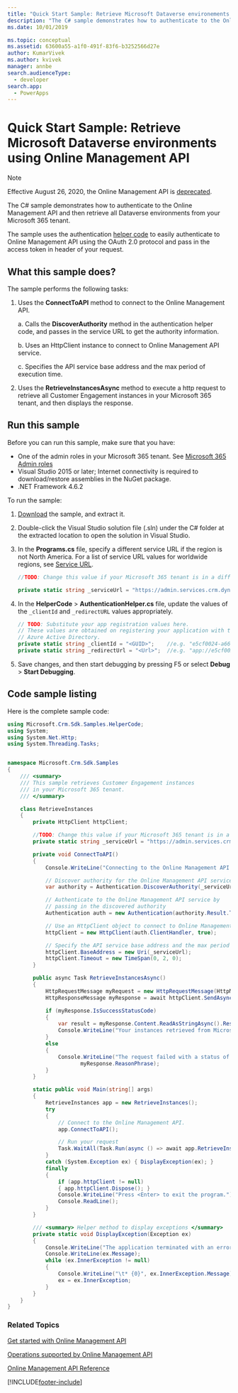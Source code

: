 ```yaml
---
title: "Quick Start Sample: Retrieve Microsoft Dataverse environements using Online Management API| MicrosoftDocs"
description: "The C# sample demonstrates how to authenticate to the Online Management API and then retrieve all Microsoft Dataverse environments from your Microsoft 365 tenant."
ms.date: 10/01/2019

ms.topic: conceptual
ms.assetid: 63600a55-a1f0-491f-83f6-b3252566d27e
author: KumarVivek
ms.author: kvivek
manager: annbe
search.audienceType:
  - developer
search.app:
  - PowerApps
---
```


# Quick Start Sample: Retrieve Microsoft Dataverse environments using Online Management API

> [!NOTE]
> Effective August 26, 2020, the Online Management API is [deprecated](/power-platform/important-changes-coming##online-management-api-powershell-module-and-rest-api-are-deprecated).

The C# sample demonstrates how to authenticate to the Online Management API and then retrieve all Dataverse environments from your Microsoft 365 tenant.

The sample uses the authentication [helper code](sample-authentication-helper.md) to easily authenticate to Online Management API using the OAuth 2.0 protocol and pass in the access token in header of your request.

## What this sample does?

The sample performs the following tasks:

1. Uses the **ConnectToAPI** method to connect to the Online Management API.

   a. Calls the **DiscoverAuthority** method in the authentication helper code, and passes in the service URL to get the authority information.

   b. Uses an HttpClient instance to connect to Online Management API service.

   c. Specifies the API service base address and the max period of execution time.

1. Uses the **RetrieveInstancesAsync** method to execute a http request to retrieve all Customer Engagement instances in your Microsoft 365 tenant, and then displays the response.

## Run this sample

Before you can run this sample, make sure that you have:

- One of the admin roles in your Microsoft 365 tenant. See [Microsoft 365 Admin roles](get-started-online-management-api.md#microsoft-365-admin-roles)
- Visual Studio 2015 or later; Internet connectivity is required to download/restore assemblies in the NuGet package.
- .NET Framework 4.6.2

To run the sample:

1. [Download](https://github.com/microsoft/PowerApps-Samples/tree/master/dataverse/online-management-api) the sample, and extract it.
2. Double-click the Visual Studio solution file (.sln) under the C# folder at the extracted location to open the solution in Visual Studio.
3. In the **Programs.cs** file, specify a different service URL if the region is not North America. For a list of service URL values for worldwide regions, see [Service URL](get-started-online-management-api.md#service-url).

   ```csharp
   //TODO: Change this value if your Microsoft 365 tenant is in a different region than North America

   private static string _serviceUrl = "https://admin.services.crm.dynamics.com";
   ```

4. In the **HelperCode** > **AuthenticationHelper.cs** file, update the values of the `_clientId` and `_redirectURL` values appropriately.

   ```csharp
   // TODO: Substitute your app registration values here.
   // These values are obtained on registering your application with the
   // Azure Active Directory.
   private static string _clientId = "<GUID>";    //e.g. "e5cf0024-a66a-4f16-85ce-99ba97a24bb2"
   private static string _redirectUrl = "<Url>";  //e.g. "app://e5cf0024-a66a-4f16-85ce-99ba97a24bb2"
   ```

5. Save changes, and then start debugging by pressing F5 or select **Debug** > **Start Debugging**.

## Code sample listing

Here is the complete sample code:

```csharp
using Microsoft.Crm.Sdk.Samples.HelperCode;
using System;
using System.Net.Http;
using System.Threading.Tasks;


namespace Microsoft.Crm.Sdk.Samples
{
    /// <summary>
    /// This sample retrieves Customer Engagement instances
    /// in your Microsoft 365 tenant.
    /// </summary>

    class RetrieveInstances
    {
        private HttpClient httpClient;

        //TODO: Change this value if your Microsoft 365 tenant is in a different region than North America
        private static string _serviceUrl = "https://admin.services.crm.dynamics.com";

        private void ConnectToAPI()
        {
            Console.WriteLine("Connecting to the Online Management API service...");

            // Discover authority for the Online Management API service
            var authority = Authentication.DiscoverAuthority(_serviceUrl);

            // Authenticate to the Online Management API service by
            // passing in the discovered authority
            Authentication auth = new Authentication(authority.Result.ToString());

            // Use an HttpClient object to connect to Online Management API service.
            httpClient = new HttpClient(auth.ClientHandler, true);

            // Specify the API service base address and the max period of execution time
            httpClient.BaseAddress = new Uri(_serviceUrl);
            httpClient.Timeout = new TimeSpan(0, 2, 0);
        }

        public async Task RetrieveInstancesAsync()
        {
            HttpRequestMessage myRequest = new HttpRequestMessage(HttpMethod.Get, "/api/v1.1/instances");
            HttpResponseMessage myResponse = await httpClient.SendAsync(myRequest);

            if (myResponse.IsSuccessStatusCode)
            {
                var result = myResponse.Content.ReadAsStringAsync().Result;
                Console.WriteLine("Your instances retrieved from Microsoft 365 tenant: \n{0}", result);
            }
            else
            {
                Console.WriteLine("The request failed with a status of '{0}'",
                       myResponse.ReasonPhrase);
            }
        }

        static public void Main(string[] args)
        {
            RetrieveInstances app = new RetrieveInstances();
            try
            {
                // Connect to the Online Management API.
                app.ConnectToAPI();

                // Run your request
                Task.WaitAll(Task.Run(async () => await app.RetrieveInstancesAsync()));
            }
            catch (System.Exception ex) { DisplayException(ex); }
            finally
            {
                if (app.httpClient != null)
                { app.httpClient.Dispose(); }
                Console.WriteLine("Press <Enter> to exit the program.");
                Console.ReadLine();
            }
        }

        /// <summary> Helper method to display exceptions </summary>
        private static void DisplayException(Exception ex)
        {
            Console.WriteLine("The application terminated with an error.");
            Console.WriteLine(ex.Message);
            while (ex.InnerException != null)
            {
                Console.WriteLine("\t* {0}", ex.InnerException.Message);
                ex = ex.InnerException;
            }
        }
    }
}
```

### Related Topics

[Get started with Online Management API](get-started-online-management-api.md)

[Operations supported by Online Management API](operations-supported.md)

[Online Management API Reference](/rest/api/admin.services.crm.dynamics.com)

[!INCLUDE[footer-include](../../../includes/footer-banner.md)]
